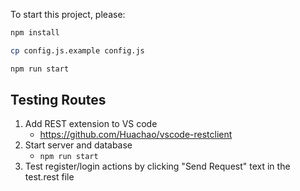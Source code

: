 To start this project, please:

``` bash
npm install
```
``` bash
cp config.js.example config.js
```
``` bash
npm run start
```

## Testing Routes

1. Add REST extension to VS code
    - https://github.com/Huachao/vscode-restclient
2. Start server and database
    - ```npm run start```
3. Test register/login actions by clicking "Send Request" text in the test.rest file